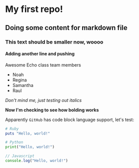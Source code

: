 # My first repo!

## Doing some content for markdown file

### This text should be smaller now, woooo

#### Adding another line and pushing

Awesome Echo class team members
- Noah
- Regina
- Samantha
- Raul

*Don't mind me, just testing out italics*

**Now I'm checking to see how bolding works**

Apparently `GitHub` has code block language support, let's test:

```ruby
# Ruby
puts "Hello, world!"
```

```python
# Python
print("Hello, world!")
```

```javascript
// Javascript
console.log("Hello, world!")
```
